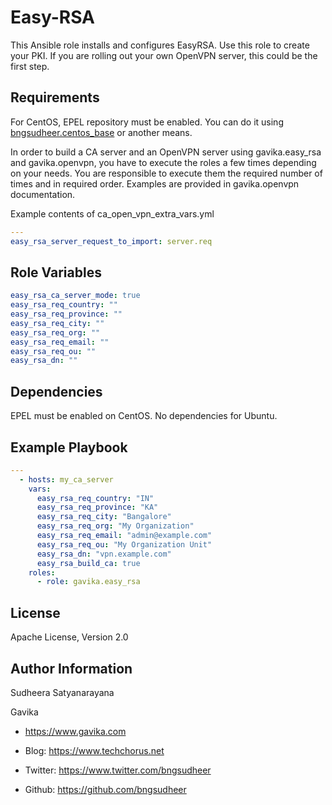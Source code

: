 Easy-RSA
=========
This Ansible role installs and configures EasyRSA. Use this role to create your
PKI. If you are rolling out your own OpenVPN server, this could be the first step.


Requirements
------------
For CentOS, EPEL repository must be enabled. You can do it using
[bngsudheer.centos_base](https://galaxy.ansible.com/bngsudheer/centos_base) or
another means.

In order to build a CA server and an OpenVPN server using gavika.easy_rsa and
gavika.openvpn, you have to execute the roles a few times depending on your
needs. You are responsible to execute them the required number of times and in
required order. Examples are provided in gavika.openvpn documentation.

Example contents of ca_open_vpn_extra_vars.yml
```yml
---
easy_rsa_server_request_to_import: server.req
```

Role Variables
--------------
```yml
easy_rsa_ca_server_mode: true
easy_rsa_req_country: ""
easy_rsa_req_province: ""
easy_rsa_req_city: ""
easy_rsa_req_org: ""
easy_rsa_req_email: ""
easy_rsa_req_ou: ""
easy_rsa_dn: ""
```


Dependencies
------------
EPEL must be enabled on CentOS. No dependencies for Ubuntu.

Example Playbook
----------------
```yml
---
  - hosts: my_ca_server
    vars:
      easy_rsa_req_country: "IN"
      easy_rsa_req_province: "KA"
      easy_rsa_req_city: "Bangalore"
      easy_rsa_req_org: "My Organization"
      easy_rsa_req_email: "admin@example.com"
      easy_rsa_req_ou: "My Organization Unit"
      easy_rsa_dn: "vpn.example.com"
      easy_rsa_build_ca: true
    roles:
      - role: gavika.easy_rsa
```

License
-------
Apache License, Version 2.0


Author Information
------------------

Sudheera Satyanarayana

Gavika
* https://www.gavika.com

* Blog: https://www.techchorus.net
* Twitter: https://www.twitter.com/bngsudheer
* Github: https://github.com/bngsudheer
